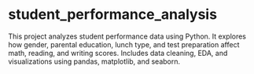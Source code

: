 # student_performance_analysis
This project analyzes student performance data using Python. It explores how gender, parental education, lunch type, and test preparation affect math, reading, and writing scores. Includes data cleaning, EDA, and visualizations using pandas, matplotlib, and seaborn.
